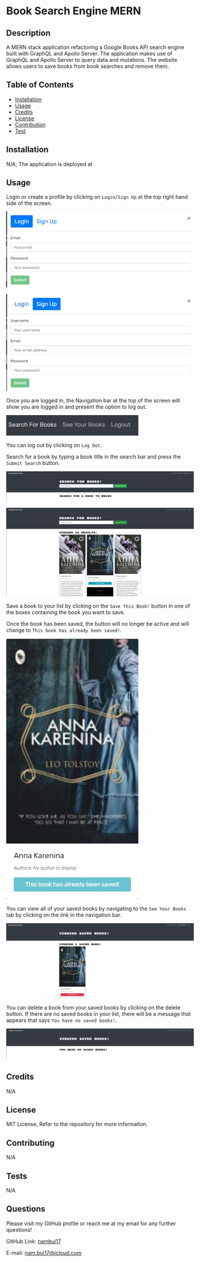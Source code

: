 # Book Search Engine MERN

  ## Description

  A MERN stack application refactoring a Google Books API search engine built with GraphQL and Apollo Server. The application makes use of GraphQL and Apollo Server to query data and mutations. The website allows users to save books from book searches and remove them.

  ## Table of Contents

  - [Installation](#installation)
  - [Usage](#usage)
  - [Credits](#credits)
  - [License](#license)
  - [Contribution](#contribution)
  - [Test](#test)

  ## Installation

  N/A; The application is deployed at

  ## Usage

  Login or create a profile by clicking on `Login/Sign Up` at the top right hand side of the screen.

  ![Login](/assets/images/Login.jpg)

  ![Sign Up](/assets/images/Signup.jpg)

  Once you are logged in, the Navigation bar at the top of the screen will show you are logged in and present the option to log out.

  ![Log Out](/assets/images/LoginNavbar.jpg)

  You can log out by clicking on `Log Out`.

  Search for a book by typing a book title in the search bar and press the `Submit Search` button.

  ![Search](/assets/images/Start.jpg)

  ![Results](/assets/images/Results.jpg)

  Save a book to your list by clicking on the `Save this Book!` button in one of the boxes containing the book you want to save.

  Once the book has been saved, the button will no longer be active and will change to `This book has already been saved!`.

  ![Saved Book](/assets/images/SaveBook.jpg)

  You can view all of your saved books by navigating to the `See Your Books` tab by clicking on the link in the navigation bar.

  ![Saved Books](/assets/images/SavedBooks.jpg)

  You can delete a book from your saved books by clicking on the delete button. If there are no saved books in your list, there will be a message that appears that says `You have no saved books!`.

  ![Deleted](/assets/images/NoSavedBooks.jpg)

  ## Credits

  N/A

  ## License

  MIT License, Refer to the repository for more information.

  ## Contributing

  N/A

  ## Tests

  N/A

  ## Questions

  Please visit my GitHub profile or reach me at my email for any further questions!

  GitHub Link: [nambui17](https://github.com/nambui17)

  E-mail: nam.bui17@icloud.com